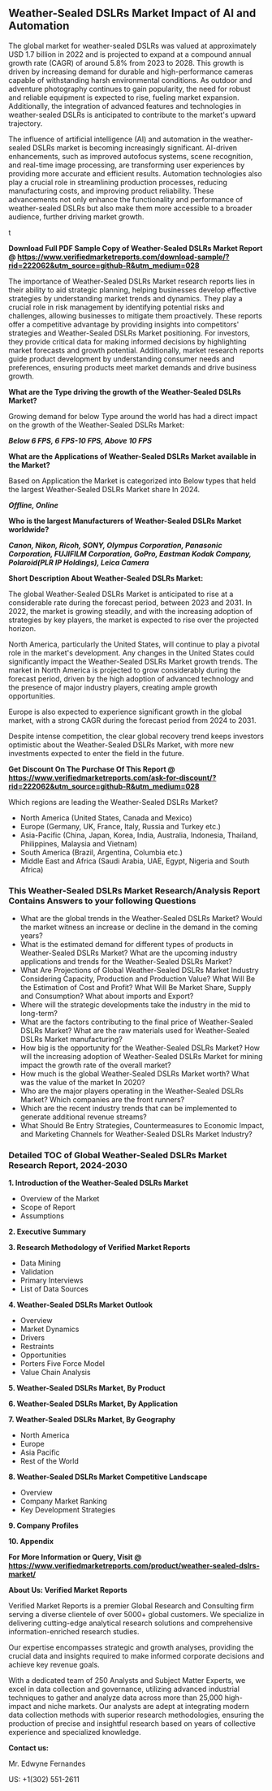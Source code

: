 <h2>Weather-Sealed DSLRs Market Impact of AI and Automation</h2><p>The global market for weather-sealed DSLRs was valued at approximately USD 1.7 billion in 2022 and is projected to expand at a compound annual growth rate (CAGR) of around 5.8% from 2023 to 2028. This growth is driven by increasing demand for durable and high-performance cameras capable of withstanding harsh environmental conditions. As outdoor and adventure photography continues to gain popularity, the need for robust and reliable equipment is expected to rise, fueling market expansion. Additionally, the integration of advanced features and technologies in weather-sealed DSLRs is anticipated to contribute to the market's upward trajectory.</p><p>The influence of artificial intelligence (AI) and automation in the weather-sealed DSLRs market is becoming increasingly significant. AI-driven enhancements, such as improved autofocus systems, scene recognition, and real-time image processing, are transforming user experiences by providing more accurate and efficient results. Automation technologies also play a crucial role in streamlining production processes, reducing manufacturing costs, and improving product reliability. These advancements not only enhance the functionality and performance of weather-sealed DSLRs but also make them more accessible to a broader audience, further driving market growth.</p>t</p><p id="" class=""><strong>Download Full PDF Sample Copy of Weather-Sealed DSLRs Market Report @ <a href="https://www.verifiedmarketreports.com/download-sample/?rid=222062&utm_source=github-R&utm_medium=028" target="_blank">https://www.verifiedmarketreports.com/download-sample/?rid=222062&utm_source=github-R&utm_medium=028</a></strong></p><p>The importance of&nbsp;Weather-Sealed DSLRs Market research reports lies in their ability to aid strategic planning, helping businesses develop effective strategies by understanding market trends and dynamics. They play a crucial role in risk management by identifying potential risks and challenges, allowing businesses to mitigate them proactively. These reports offer a competitive advantage by providing insights into competitors' strategies and Weather-Sealed DSLRs Market positioning. For investors, they provide critical data for making informed decisions by highlighting market forecasts and growth potential. Additionally, market research reports guide product development by understanding consumer needs and preferences, ensuring products meet market demands and drive business growth.</p><p><strong>What are the&nbsp;Type driving the growth of the Weather-Sealed DSLRs Market?</strong></p><p id="" class="">Growing demand for below Type around the world has had a direct impact on the growth of the Weather-Sealed DSLRs Market:</p><em><strong>Below 6 FPS, 6 FPS-10 FPS, Above 10 FPS</strong></em></p><strong>What are the&nbsp;Applications&nbsp;of Weather-Sealed DSLRs Market available in the Market?</strong></p><p id="" class="">Based on Application the Market is categorized into Below types that held the largest Weather-Sealed DSLRs Market share In 2024.</p><em><strong>Offline, Online</strong></em></p><strong>Who is the largest Manufacturers of Weather-Sealed DSLRs Market worldwide?</strong></p><p><em><strong>Canon, Nikon, Ricoh, SONY, Olympus Corporation, Panasonic Corporation, FUJIFILM Corporation, GoPro, Eastman Kodak Company, Polaroid(PLR IP Holdings), Leica Camera</strong></em></p><p id="" class=""><strong>Short Description About Weather-Sealed DSLRs Market:</strong></p><p>The global Weather-Sealed DSLRs Market is anticipated to rise at a considerable rate during the forecast period, between 2023 and 2031. In 2022, the market is growing steadily, and with the increasing adoption of strategies by key players, the market is expected to rise over the projected horizon.</p><p>North America, particularly the United States, will continue to play a pivotal role in the market's development. Any changes in the United States could significantly impact the Weather-Sealed DSLRs Market growth trends. The market in North America is projected to grow considerably during the forecast period, driven by the high adoption of advanced technology and the presence of major industry players, creating ample growth opportunities.</p><p>Europe is also expected to experience significant growth in the global market, with a strong CAGR during the forecast period from 2024 to 2031.</p><p>Despite intense competition, the clear global recovery trend keeps investors optimistic about the Weather-Sealed DSLRs Market, with more new investments expected to enter the field in the future.</p><p id="" class=""><strong>Get Discount On The Purchase Of This Report @ <a href="https://www.verifiedmarketreports.com/ask-for-discount/?rid=222062&utm_source=github-R&utm_medium=028" target="_blank">https://www.verifiedmarketreports.com/ask-for-discount/?rid=222062&utm_source=github-R&utm_medium=028</a></strong></p>Which regions are leading the Weather-Sealed DSLRs Market?</p><ul><li>North America (United States, Canada and Mexico)</li><li>Europe (Germany, UK, France, Italy, Russia and Turkey etc.)</li><li>Asia-Pacific (China, Japan, Korea, India, Australia, Indonesia, Thailand, Philippines, Malaysia and Vietnam)</li><li>South America (Brazil, Argentina, Columbia etc.)</li><li>Middle East and Africa (Saudi Arabia, UAE, Egypt, Nigeria and South Africa)</li></ul><h3 id="" class="">This Weather-Sealed DSLRs Market Research/Analysis Report Contains Answers to your following Questions</h3><ul><li>What are the global trends in the Weather-Sealed DSLRs Market? Would the market witness an increase or decline in the demand in the coming years?</li><li>What is the estimated demand for different types of products in Weather-Sealed DSLRs Market? What are the upcoming industry applications and trends for the Weather-Sealed DSLRs Market?</li><li>What Are Projections of Global Weather-Sealed DSLRs Market Industry Considering Capacity, Production and Production Value? What Will Be the Estimation of Cost and Profit? What Will Be Market Share, Supply and Consumption? What about imports and Export?</li><li>Where will the strategic developments take the industry in the mid to long-term?</li><li>What are the factors contributing to the final price of Weather-Sealed DSLRs Market? What are the raw materials used for Weather-Sealed DSLRs Market manufacturing?</li><li>How big is the opportunity for the Weather-Sealed DSLRs Market? How will the increasing adoption of Weather-Sealed DSLRs Market for mining impact the growth rate of the overall market?</li><li>How much is the global Weather-Sealed DSLRs Market worth? What was the value of the market In 2020?</li><li>Who are the major players operating in the Weather-Sealed DSLRs Market? Which companies are the front runners?</li><li>Which are the recent industry trends that can be implemented to generate additional revenue streams?</li><li>What Should Be Entry Strategies, Countermeasures to Economic Impact, and Marketing Channels for Weather-Sealed DSLRs Market Industry?</li></ul><h3 id="" class="">Detailed TOC of Global Weather-Sealed DSLRs Market Research Report, 2024-2030</h3><p id="" class=""><strong>1. Introduction of the Weather-Sealed DSLRs Market</strong></p><ul><li>Overview of the Market</li><li>Scope of Report</li><li>Assumptions</li></ul><p id="" class=""><strong>2. Executive Summary</strong></p><p id="" class=""><strong>3. Research Methodology of Verified Market Reports</strong></p><ul><li>Data Mining</li><li>Validation</li><li>Primary Interviews</li><li>List of Data Sources</li></ul><p id="" class=""><strong>4. Weather-Sealed DSLRs Market Outlook</strong></p><ul><li>Overview</li><li>Market Dynamics</li><li>Drivers</li><li>Restraints</li><li>Opportunities</li><li>Porters Five Force Model</li><li>Value Chain Analysis</li></ul><p id="" class=""><strong>5. Weather-Sealed DSLRs Market, By Product</strong></p><p id="" class=""><strong>6. Weather-Sealed DSLRs Market, By Application</strong></p><p id="" class=""><strong>7. Weather-Sealed DSLRs Market, By Geography</strong></p><ul><li>North America</li><li>Europe</li><li>Asia Pacific</li><li>Rest of the World</li></ul><p id="" class=""><strong>8. Weather-Sealed DSLRs Market Competitive Landscape</strong></p><ul><li>Overview</li><li>Company Market Ranking</li><li>Key Development Strategies</li></ul><p id="" class=""><strong>9. Company Profiles</strong></p><p id="" class=""><strong>10. Appendix</strong></p><p id="" class=""><strong>For More Information or Query, Visit @ <a href="https://www.verifiedmarketreports.com/product/weather-sealed-dslrs-market/" target="_blank">https://www.verifiedmarketreports.com/product/weather-sealed-dslrs-market/</a></strong></p><p id="" class=""><strong>About Us: Verified Market Reports</strong></p><p id="" class="">Verified Market Reports is a premier Global Research and Consulting firm serving a diverse clientele of over 5000+ global customers. We specialize in delivering cutting-edge analytical research solutions and comprehensive information-enriched research studies.</p><p id="" class="">Our expertise encompasses strategic and growth analyses, providing the crucial data and insights required to make informed corporate decisions and achieve key revenue goals.</p><p id="" class="">With a dedicated team of 250 Analysts and Subject Matter Experts, we excel in data collection and governance, utilizing advanced industrial techniques to gather and analyze data across more than 25,000 high-impact and niche markets. Our analysts are adept at integrating modern data collection methods with superior research methodologies, ensuring the production of precise and insightful research based on years of collective experience and specialized knowledge.</p><p id="" class=""><strong>Contact us:</strong></p><p id="" class="">Mr. Edwyne Fernandes</p><p id="" class="">US: +1(302) 551-2611</p>